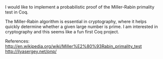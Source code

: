 I would like to implement a probabilistic proof of the Miller-Rabin primality test in Coq.

The Miller-Rabin algorithm is essential in cryptography, where it helps quickly determine 
whether a given large number is prime. I am interested in cryptography and this seems like
a fun first Coq project.

References:
http://en.wikipedia.org/wiki/Miller%E2%80%93Rabin_primality_test
http://ilyasergey.net/pnp/

